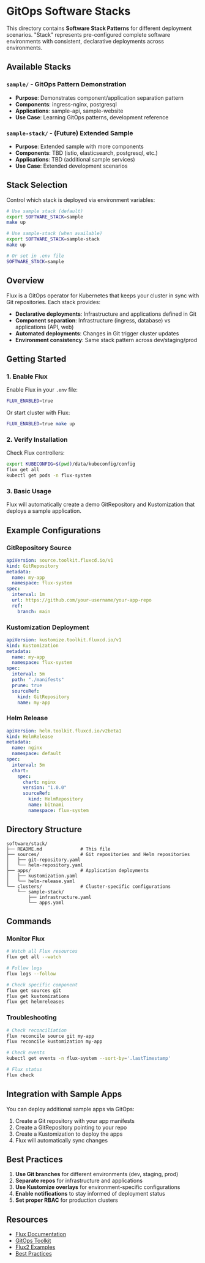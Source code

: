 # GitOps Software Stacks

This directory contains **Software Stack Patterns** for different deployment scenarios. "Stack" represents pre-configured complete software environments with consistent, declarative deployments across environments.

## Available Stacks

### `sample/` - GitOps Pattern Demonstration
- **Purpose**: Demonstrates component/application separation pattern
- **Components**: ingress-nginx, postgresql
- **Applications**: sample-api, sample-website
- **Use Case**: Learning GitOps patterns, development reference

### `sample-stack/` - (Future) Extended Sample
- **Purpose**: Extended sample with more components
- **Components**: TBD (istio, elasticsearch, postgresql, etc.)
- **Applications**: TBD (additional sample services)
- **Use Case**: Extended development scenarios

## Stack Selection

Control which stack is deployed via environment variables:

```bash
# Use sample stack (default)
export SOFTWARE_STACK=sample
make up

# Use sample-stack (when available)
export SOFTWARE_STACK=sample-stack  
make up

# Or set in .env file
SOFTWARE_STACK=sample
```

## Overview

Flux is a GitOps operator for Kubernetes that keeps your cluster in sync with Git repositories. Each stack provides:

- **Declarative deployments**: Infrastructure and applications defined in Git
- **Component separation**: Infrastructure (ingress, database) vs applications (API, web)
- **Automated deployments**: Changes in Git trigger cluster updates
- **Environment consistency**: Same stack pattern across dev/staging/prod

## Getting Started

### 1. Enable Flux

Enable Flux in your `.env` file:
```bash
FLUX_ENABLED=true
```

Or start cluster with Flux:
```bash
FLUX_ENABLED=true make up
```

### 2. Verify Installation

Check Flux controllers:
```bash
export KUBECONFIG=$(pwd)/data/kubeconfig/config
flux get all
kubectl get pods -n flux-system
```

### 3. Basic Usage

Flux will automatically create a demo GitRepository and Kustomization that deploys a sample application.

## Example Configurations

### GitRepository Source

```yaml
apiVersion: source.toolkit.fluxcd.io/v1
kind: GitRepository
metadata:
  name: my-app
  namespace: flux-system
spec:
  interval: 1m
  url: https://github.com/your-username/your-app-repo
  ref:
    branch: main
```

### Kustomization Deployment

```yaml
apiVersion: kustomize.toolkit.fluxcd.io/v1
kind: Kustomization
metadata:
  name: my-app
  namespace: flux-system
spec:
  interval: 5m
  path: "./manifests"
  prune: true
  sourceRef:
    kind: GitRepository
    name: my-app
```

### Helm Release

```yaml
apiVersion: helm.toolkit.fluxcd.io/v2beta1
kind: HelmRelease
metadata:
  name: nginx
  namespace: default
spec:
  interval: 5m
  chart:
    spec:
      chart: nginx
      version: "1.0.0"
      sourceRef:
        kind: HelmRepository
        name: bitnami
        namespace: flux-system
```

## Directory Structure

```
software/stack/
├── README.md              # This file
├── sources/               # Git repositories and Helm repositories
│   ├── git-repository.yaml
│   └── helm-repository.yaml
├── apps/                  # Application deployments
│   ├── kustomization.yaml
│   └── helm-release.yaml
└── clusters/              # Cluster-specific configurations
    └── sample-stack/
        ├── infrastructure.yaml
        └── apps.yaml
```

## Commands

### Monitor Flux

```bash
# Watch all Flux resources
flux get all --watch

# Follow logs
flux logs --follow

# Check specific component
flux get sources git
flux get kustomizations
flux get helmreleases
```

### Troubleshooting

```bash
# Check reconciliation
flux reconcile source git my-app
flux reconcile kustomization my-app

# Check events
kubectl get events -n flux-system --sort-by='.lastTimestamp'

# Flux status
flux check
```

## Integration with Sample Apps

You can deploy additional sample apps via GitOps:

1. Create a Git repository with your app manifests
2. Create a GitRepository pointing to your repo
3. Create a Kustomization to deploy the apps
4. Flux will automatically sync changes

## Best Practices

1. **Use Git branches** for different environments (dev, staging, prod)
2. **Separate repos** for infrastructure and applications
3. **Use Kustomize overlays** for environment-specific configurations
4. **Enable notifications** to stay informed of deployment status
5. **Set proper RBAC** for production clusters

## Resources

- [Flux Documentation](https://fluxcd.io/flux/)
- [GitOps Toolkit](https://fluxcd.io/flux/components/)
- [Flux2 Examples](https://github.com/fluxcd/flux2-kustomize-helm-example)
- [Best Practices](https://fluxcd.io/flux/guides/)
